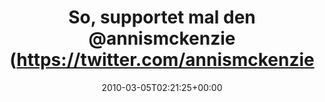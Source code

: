 ---
retweeted: false
source: <a href="http://twitter.com" rel="nofollow">Twitter Web Client</a>
entities:
  hashtags: []
  symbols: []
  user_mentions:
  - name: Daniel Lohse
    screen_name: annismckenzie
    indices:
    - '22'
    - '36'
    id_str: '8489592'
    id: '8489592'
  urls: []
display_text_range:
- '0'
- '94'
favorite_count: '0'
id_str: '10003680793'
truncated: false
retweet_count: '0'
id: '10003680793'
created_at: Fri Mar 05 02:21:25 +0000 2010
favorited: false
full_text: So, supportet mal den [@annismckenzie](https://twitter.com/annismckenzie)
  noch gewaltig. Der hat akademische Deadlines. Nacht denn!
lang: de
tags:
- pesos/twitter
date: '2010-03-05T02:21:25+00:00'
src: https://twitter.com/bascht/status/10003680793
original_url: https://twitter.com/bascht/status/10003680793
type: twitter_tweet
text: So, supportet mal den [@annismckenzie](https://twitter.com/annismckenzie) noch
  gewaltig. Der hat akademische Deadlines. Nacht denn!
title: So, supportet mal den @annismckenzie (https://twitter.com/annismckenzie

---